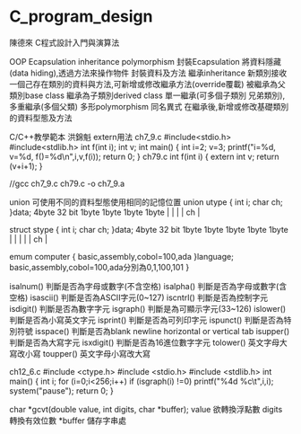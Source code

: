 
# C_program_design
陳德來
C程式設計入門與演算法

OOP Ecapsulation inheritance polymorphism
封裝Ecapsulation 將資料隱藏(data hiding),透過方法來操作物件 封裝資料及方法
繼承inheritance 新類別接收一個己存在類別的資料與方法,可新增或修改繼承方法(override覆載) 被繼承為父類別base class 繼承為子類別derived class
                單一繼承(可多個子類別 兄弟類別),多重繼承(多個父類)
多形polymorphism 同名異式 在繼承後,新增或修改基礎類別的資料型態及方法

C/C++教學範本 洪錦魁
extern用法
ch7_9.c
#include<stdio.h>
#include<stdlib.h>
int f(int i);
int v;
int main()
{
    int i=2;
    v=3;
    printf("i=%d, v=%d, f()=%d\n",i,v,f(i));
    return 0;
}
ch79.c
int f(int i)
{
    extern int v;
    return (v+i+1);
}

//gcc ch7_9.c ch79.c -o ch7_9.a


union 可使用不同的資料型態使用相同的記憶位置
union utype 
{
  int i;
  char ch;  
}data;
4byte 32 bit
1byte 1byte 1byte 1byte
|     |     |     | ch |

struct stype 
{
  int i;
  char ch;
}data;
4byte 32 bit
1byte 1byte 1byte 1byte 1byte
|     |     |     |    | ch |

emum computer
{
  basic,assembly,cobol=100,ada
}language;
basic,assembly,cobol=100,ada分別為0,1,100,101
}

isalnum() 判斷是否為字母或數字(不含空格)
isalpha() 判斷是否為字母或數字(含空格)
isascii() 判斷是否為ASCII字元(0~127)
iscntrl() 判斷是否為控制字元
isdigit() 判斷是否為數字字元
isgraph() 判斷是為可顯示字元(33~126)
islower() 判斷是否為小寫英文字元
isprint() 判斷是否為可列印字元
ispunct() 判斷是否為特別符號
isspace() 判斷是否為blank newline horizontal or vertical tab
isupper() 判斷是否為大寫字元
isxdigit() 判斷是否為16進位數字字元
tolower() 英文字母大寫改小寫
toupper() 英文字母小寫改大寫

ch12_6.c
#include <ctype.h>
#include <stdio.h>
#include <stdlib.h>
int main()
{
    int i;
    for (i=0;i<256;i++)
      if (isgraph(i) !=0)
        printf("%4d %c\t",i,i);
    system("pause");
    return 0;
}

char *gcvt(double value, int digits, char *buffer);
value 欲轉換浮點數
digits 轉換有效位數
*buffer 儲存字串處
